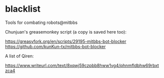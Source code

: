 # blacklist
Tools for combating robots@mitbbs

Chunjuan's greasemonkey script (a copy is saved here too):

https://greasyfork.org/en/scripts/29195-mitbbs-bot-blocker
https://github.com/kunKun-tx/mitbbs-bot-blocker

A list of Qiren:

https://www.writeurl.com/text/8xqwj59czpbb8hww1vg4/phnmfldbhw69rbxtzca4
